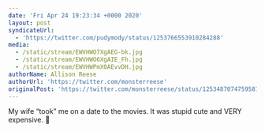 ```yaml
---
date: 'Fri Apr 24 19:23:34 +0000 2020'
layout: post
syndicateUrl:
  - 'https://twitter.com/pudymody/status/1253766553910284288'
media:
  - /static/stream/EWVHWO7XgAEG-bk.jpg
  - /static/stream/EWVHWO6XgAIE_Fh.jpg
  - /static/stream/EWVHWPmX0AEvvDH.jpg
authorName: Allison Reese
authorUrl: 'https://twitter.com/monsterreese'
originalPost: 'https://twitter.com/monsterreese/status/1253487074759581697'
---
```

My wife “took” me on a date to the movies. It was stupid cute and VERY expensive. 💜 